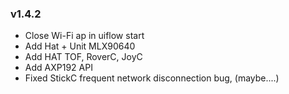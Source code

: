 ### v1.4.2

* Close Wi-Fi ap in uiflow start
* Add Hat + Unit MLX90640
* Add HAT TOF, RoverC, JoyC
* Add AXP192 API
* Fixed StickC frequent network disconnection bug, (maybe....)
